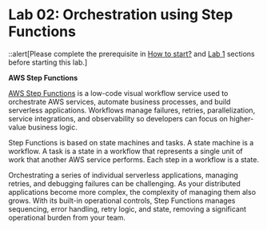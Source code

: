 # Lab 02: Orchestration using Step Functions

::alert[Please complete the prerequisite in [How to start?](/howtostart/awseevnt/s3-and-local-file.html) and [Lab 1](/lab1.html) sections before starting this lab.]

**AWS Step Functions**

[AWS Step Functions](https://aws.amazon.com/step-functions/) is a low-code visual workflow service used to orchestrate AWS services, automate business processes, and build serverless applications. Workflows manage failures, retries, parallelization, service integrations, and observability so developers can focus on higher-value business logic.

Step Functions is based on state machines and tasks. A state machine is a workflow. A task is a state in a workflow that represents a single unit of work that another AWS service performs. Each step in a workflow is a state.

Orchestrating a series of individual serverless applications, managing retries, and debugging failures can be challenging. As your distributed applications become more complex, the complexity of managing them also grows. With its built-in operational controls, Step Functions manages sequencing, error handling, retry logic, and state, removing a significant operational burden from your team.